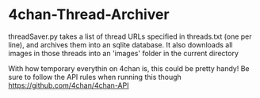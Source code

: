 # 4chan-Thread-Archiver
threadSaver.py takes a list of thread URLs specified in threads.txt (one per line), and archives them into an sqlite database. It also downloads all images in those threads into an 'images' folder in the current directory

With how temporary everythin on 4chan is, this could be pretty handy! Be sure to follow the API rules when running this though
https://github.com/4chan/4chan-API
